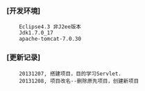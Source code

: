 ### [开发环境]
		Eclipse4.3 非J2ee版本
		Jdk1.7.0_17
		apache-tomcat-7.0.30
### [更新记录]
		20131207, 搭建项目，目的学习Servlet.
		20131208, 项目改名--删除原先项目，创建新项目